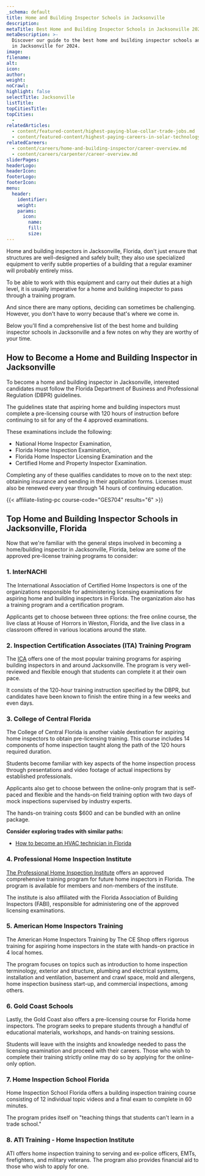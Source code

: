 ```yaml
---
_schema: default
title: Home and Building Inspector Schools in Jacksonville
description:
metaTitle: Best Home and Building Inspector Schools in Jacksonville 2024
metaDescription: >-
  Discover our guide to the best home and building inspector schools and courses
  in Jacksonville for 2024.
image:
filename:
alt:
icon:
author:
weight:
noCrawl:
highlight: false
selectTitle: Jacksonville
listTitle:
topCitiesTitle:
topCities:
  -
relatedArticles:
  - content/featured-content/highest-paying-blue-collar-trade-jobs.md
  - content/featured-content/highest-paying-careers-in-solar-technology.md
relatedCareers:
  - content/careers/home-and-building-inspector/career-overview.md
  - content/careers/carpenter/career-overview.md
sliderPages:
headerLogo:
headerIcon:
footerLogo:
footerIcon:
menu:
  header:
    identifier:
    weight:
    params:
      icon:
        name:
        fill:
        size:
---
```

Home and building inspectors in Jacksonville, Florida, don't just ensure that structures are well-designed and safely built; they also use specialized equipment to verify subtle properties of a building that a regular examiner will probably entirely miss.

To be able to work with this equipment and carry out their duties at a high level, it is usually imperative for a home and building inspector to pass through a training program.

And since there are many options, deciding can sometimes be challenging. However, you don't have to worry because that's where we come in.

Below you'll find a comprehensive list of the best home and building inspector schools in Jacksonville and a few notes on why they are worthy of your time.

## **How to Become a Home and Building Inspector in Jacksonville**

To become a home and building inspector in Jacksonville, interested candidates must follow the Florida Department of Business and Professional Regulation (DBPR) guidelines.

The guidelines state that aspiring home and building inspectors must complete a pre-licensing course with 120 hours of instruction before continuing to sit for any of the 4 approved examinations.

These examinations include the following:

* National Home Inspector Examination,
* Florida Home Inspection Examination,
* Florida Home Inspector Licensing Examination and the
* Certified Home and Property Inspector Examination.

Completing any of these qualifies candidates to move on to the next step: obtaining insurance and sending in their application forms. Licenses must also be renewed every year through 14 hours of continuing education.

{{< affiliate-listing-pc course-code="GES704" results="6" >}}

## **Top Home and Building Inspector Schools in Jacksonville, Florida**

Now that we're familiar with the general steps involved in becoming a home/building inspector in Jacksonville, Florida, below are some of the approved pre-license training programs to consider:

### **1\. InterNACHI**

The International Association of Certified Home Inspectors is one of the organizations responsible for administering licensing examinations for aspiring home and building inspectors in Florida. The organization also has a training program and a certification program.

Applicants get to choose between three options: the free online course, the live class at House of Horrors in Weston, Florida, and the live class in a classroom offered in various locations around the state.

### 2\. Inspection Certification Associates (ITA) Training Program

The [ICA](https://icaschool.com/state-licensing/florida-home-inspection-licensing/) offers one of the most popular training programs for aspiring building inspectors in and around Jacksonville. The program is very well-reviewed and flexible enough that students can complete it at their own pace.

It consists of the 120-hour training instruction specified by the DBPR, but candidates have been known to finish the entire thing in a few weeks and even days.

### 3\. College of Central Florida

The College of Central Florida is another viable destination for aspiring home inspectors to obtain pre-licensing training. This course includes 14 components of home inspection taught along the path of the 120 hours required duration.

Students become familiar with key aspects of the home inspection process through presentations and video footage of actual inspections by established professionals.

Applicants also get to choose between the online-only program that is self-paced and flexible and the hands-on field training option with two days of mock inspections supervised by industry experts.

The hands-on training costs $600 and can be bundled with an online package.

**Consider exploring trades with similar paths:**

* [How to become an HVAC technician in Florida](https://toptradeschools.com/near-you/hvac/florida/)

### 4\. Professional Home Inspection Institute

[The Professional Home Inspection Institute](https://www.homeinspectioninstitute.com/) offers an approved comprehensive training program for future home inspectors in Florida. The program is available for members and non-members of the institute.

The institute is also affiliated with the Florida Association of Building Inspectors (FABI), responsible for administering one of the approved licensing examinations.

### 5\. American Home Inspectors Training

The American Home Inspectors Training by The CE Shop offers rigorous training for aspiring home inspectors in the state with hands-on practice in 4 local homes.

The program focuses on topics such as introduction to home inspection terminology, exterior and structure, plumbing and electrical systems, installation and ventilation, basement and crawl space, mold and allergens, home inspection business start-up, and commercial inspections, among others.

### 6\. Gold Coast Schools

Lastly, the Gold Coast also offers a pre-licensing course for Florida home inspectors. The program seeks to prepare students through a handful of educational materials, workshops, and hands-on training sessions.

Students will leave with the insights and knowledge needed to pass the licensing examination and proceed with their careers. Those who wish to complete their training strictly online may do so by applying for the online-only option.

### 7\. Home Inspection School Florida

Home Inspection School Florida offers a building inspection training course consisting of 12 individual topic videos and a final exam to complete in 60 minutes.

The program prides itself on "teaching things that students can't learn in a trade school."

### 8\. ATI Training - Home Inspection Institute

ATI offers home inspection training to serving and ex-police officers, EMTs, firefighters, and military veterans. The program also provides financial aid to those who wish to apply for one.